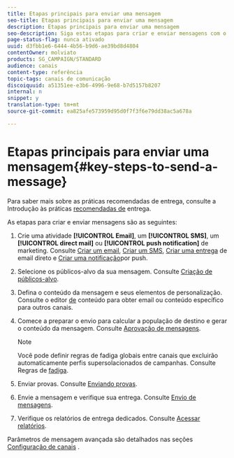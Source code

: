```yaml
---
title: Etapas principais para enviar uma mensagem
seo-title: Etapas principais para enviar uma mensagem
description: Etapas principais para enviar uma mensagem
seo-description: Siga estas etapas para criar e enviar mensagens com o Adobe Campaign.
page-status-flag: nunca ativado
uuid: d3fbb1e6-6444-4b56-b9d6-ae39bd8d4804
contentOwner: molviato
products: SG_CAMPAIGN/STANDARD
audience: canais
content-type: referência
topic-tags: canais de comunicação
discoiquuid: a51351ee-e3b6-4996-9e68-b7d5157b8207
internal: n
snippet: y
translation-type: tm+mt
source-git-commit: ea825afe573959d95d0f7f3f6e79dd38ac5a678a

---
```



# Etapas principais para enviar uma mensagem{#key-steps-to-send-a-message}

Para saber mais sobre as práticas recomendadas de entrega, consulte a Introdução às práticas [recomendadas de](http://docs.campaign.adobe.com/doc/standard/getting_started/en/ACS_DeliveryBestPractices.html) entrega.

As etapas para criar e enviar mensagens são as seguintes:

1. Crie uma atividade **[!UICONTROL Email]**, um **[!UICONTROL SMS]**, um **[!UICONTROL direct mail]** ou **[!UICONTROL push notification]** de marketing. Consulte [Criar um email](../../channels/using/creating-an-email.md), [Criar um SMS](../../channels/using/creating-an-sms-message.md), [Criar uma entrega](../../channels/using/creating-the-direct-mail.md) de email direto e [Criar uma notificação](../../channels/using/preparing-and-sending-a-push-notification.md)por push.
1. Selecione os públicos-alvo da sua mensagem. Consulte [Criação de públicos-alvo](../../audiences/using/creating-audiences.md).
1. Defina o conteúdo da mensagem e seus elementos de personalização. Consulte o editor [de](../../designing/using/overview.md) conteúdo para obter email ou conteúdo específico para outros canais.
1. Comece a preparar o envio para calcular a população de destino e gerar o conteúdo da mensagem. Consulte [Aprovação de mensagens](../../sending/using/preparing-the-send.md).

   >[!NOTE]
   >
   >Você pode definir regras de fadiga globais entre canais que excluirão automaticamente perfis supersolacionados de campanhas. Consulte Regras de [fadiga](../../administration/using/fatigue-rules.md).

1. Enviar provas. Consulte [Enviando provas](../../sending/using/managing-test-profiles-and-sending-proofs.md#sending-proofs).
1. Envie a mensagem e verifique sua entrega. Consulte [Envio de mensagens](../../sending/using/confirming-the-send.md).
1. Verifique os relatórios de entrega dedicados. Consulte [Acessar relatórios](../../reporting/using/about-dynamic-reports.md).

Parâmetros de mensagem avançada são detalhados nas seções [Configuração de canais](../../administration/using/about-channel-configuration.md) .

